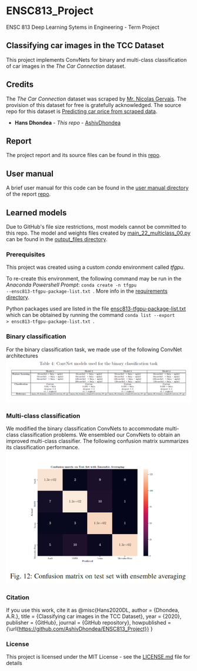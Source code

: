 # ENSC813_Project
ENSC 813 Deep Learning Sytems in Engineering - Term Project

## Classifying car images in the TCC Dataset
This project implements ConvNets for binary and multi-class classification of car images in the *The Car Connection* dataset.

## Credits
The *The Car Connection* dataset was scraped by [Mr. Nicolas Gervais](https://github.com/nicolas-gervais). The provision of this dataset for free is gratefully acknowledged. The source repo for this dataset is [Predicting car price from scraped data](https://github.com/nicolas-gervais/predicting-car-price-from-scraped-data).

* **Hans Dhondea** - *This repo* - [AshivDhondea](https://github.com/AshivDhondea)

## Report
The project report and its source files can be found in this [repo](https://github.com/AshivDhondea/ENSC813_report).

## User manual
A brief user manual for this code can be found in the [user manual directory](https://github.com/AshivDhondea/ENSC813_report/tree/master/user_manual) of the report [repo](https://github.com/AshivDhondea/ENSC813_report).

## Learned models
Due to GitHub's file size restrictions, most models cannot be committed to this repo. The model and weights files created by [main_22_multiclass_00.py](https://github.com/AshivDhondea/ENSC813_Project/blob/master/scripts/main_22_multiclass_00.py) can be found in the [output_files directory](https://github.com/AshivDhondea/ENSC813_Project/tree/master/output_files).

### Prerequisites
This project was created using a custom *conda* environment called *tfgpu*. 

To re-create this environment, the following command may be run in the *Anaconda Powershell Prompt*: <code>conda create -n tfgpu --ensc813-tfgpu-package-list.txt </code>. More info in the [requirements directory](https://github.com/AshivDhondea/ENSC813_Project/tree/master/requirements).

Python packages used are listed in the file [ensc813-tfgpu-package-list.txt](https://github.com/AshivDhondea/ENSC813_Project/blob/master/requirements/ensc813-tfgpu-package-list.txt) which can be obtained by running the command <code>conda list --export > ensc813-tfgpu-package-list.txt </code>.

### Binary classification
For the binary classification task, we made use of the following ConvNet architectures
![ConvNet architecture](https://github.com/AshivDhondea/ENSC813_Project/blob/master/output_files/table4.png)

### Multi-class classification
We modified the binary classification ConvNets to accommodate multi-class classification problems. We ensembled our ConvNets to obtain an improved multi-class classifier. The following confusion matrix summarizes its classification performance.
![Confusion Matrix](https://github.com/AshivDhondea/ENSC813_Project/blob/master/output_files/confusionmatrix.png)

### Citation
If you use this work, cite it as 
@misc{Hans2020DL,
  author = {Dhondea, A.R.},
  title = {Classifying car images in the TCC Dataset},
  year = {2020},
  publisher = {GitHub},
  journal = {GitHub repository},
  howpublished = {\url{https://github.com/AshivDhondea/ENSC813_Project}}
}

### License

This project is licensed under the MIT License - see the [LICENSE.md](https://github.com/AshivDhondea/ENSC813_Project/blob/master/LICENSE) file for details
